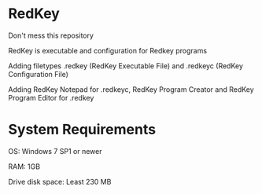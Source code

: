# RedKey
Don't mess this repository

RedKey is executable and configuration for Redkey programs

Adding filetypes .redkey (RedKey Executable File) and .redkeyc (RedKey Configuration File)

Adding RedKey Notepad for .redkeyc, RedKey Program Creator and RedKey Program Editor for .redkey
# System Requirements
OS: Windows 7 SP1 or newer

RAM: 1GB

Drive disk space: Least 230 MB
